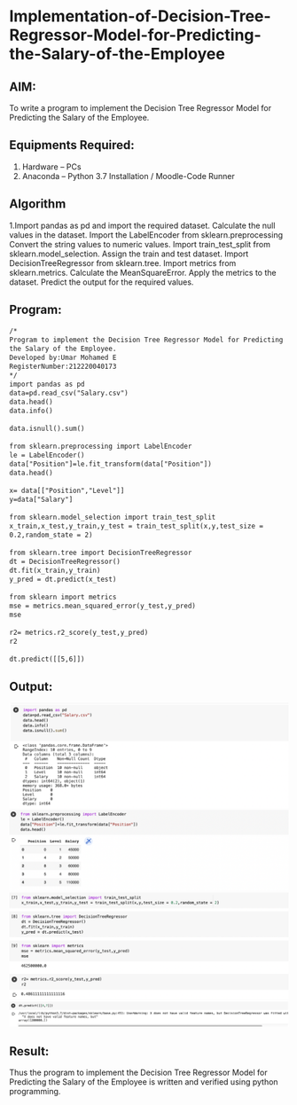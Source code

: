 # Implementation-of-Decision-Tree-Regressor-Model-for-Predicting-the-Salary-of-the-Employee

## AIM:
To write a program to implement the Decision Tree Regressor Model for Predicting the Salary of the Employee.

## Equipments Required:
1. Hardware – PCs
2. Anaconda – Python 3.7 Installation / Moodle-Code Runner

## Algorithm
1.Import pandas as pd and import the required dataset.
Calculate the null values in the dataset.
Import the LabelEncoder from sklearn.preprocessing
Convert the string values to numeric values.
Import train_test_split from sklearn.model_selection.
Assign the train and test dataset.
Import DecisionTreeRegressor from sklearn.tree.
Import metrics from sklearn.metrics.
Calculate the MeanSquareError.
Apply the metrics to the dataset.
Predict the output for the required values. 
 
 
 

## Program:
~~~
/*
Program to implement the Decision Tree Regressor Model for Predicting the Salary of the Employee.
Developed by:Umar Mohamed E 
RegisterNumber:212220040173  
*/
import pandas as pd
data=pd.read_csv("Salary.csv")
data.head()
data.info()

data.isnull().sum()

from sklearn.preprocessing import LabelEncoder
le = LabelEncoder()
data["Position"]=le.fit_transform(data["Position"])
data.head()

x= data[["Position","Level"]]
y=data["Salary"]

from sklearn.model_selection import train_test_split
x_train,x_test,y_train,y_test = train_test_split(x,y,test_size = 0.2,random_state = 2)

from sklearn.tree import DecisionTreeRegressor
dt = DecisionTreeRegressor()
dt.fit(x_train,y_train)
y_pred = dt.predict(x_test)

from sklearn import metrics
mse = metrics.mean_squared_error(y_test,y_pred)
mse

r2= metrics.r2_score(y_test,y_pred)
r2

dt.predict([[5,6]])

~~~

## Output:
![Github Logo](2.1.png)
![Github Logo](2.2.png)
![Github Logo](2.3.png)
![Github Logo](2.4.png)


## Result:
Thus the program to implement the Decision Tree Regressor Model for Predicting the Salary of the Employee is written and verified using python programming.
